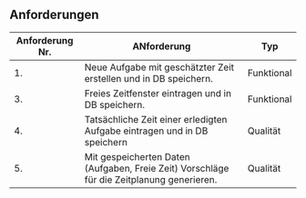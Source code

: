 ## Anforderungen
 Anforderung Nr. | ANforderung | Typ
-------- | -------- | --------
1.   | Neue Aufgabe mit geschätzter Zeit erstellen und in DB speichern.   | Funktional
3.   | Freies Zeitfenster eintragen und in DB speichern.   | Funktional
4.   | Tatsächliche Zeit einer erledigten Aufgabe eintragen und in DB speichern   | Qualität
5.   | Mit gespeicherten Daten (Aufgaben, Freie Zeit) Vorschläge für die Zeitplanung generieren. | Qualität
